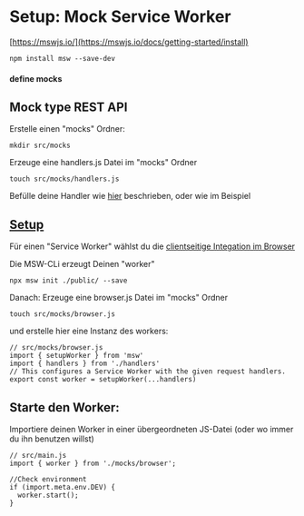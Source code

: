 # Setup: Mock Service Worker

[https://mswjs.io/](https://mswjs.io/docs/getting-started/install)
```
npm install msw --save-dev
```
#### define mocks
## Mock type REST API

Erstelle einen "mocks" Ordner:
```
mkdir src/mocks
```
Erzeuge eine handlers.js Datei im "mocks" Ordner
```
touch src/mocks/handlers.js
```
Befülle deine Handler wie [hier](https://mswjs.io/docs/getting-started/mocks/rest-api) beschrieben, oder wie im Beispiel

## [Setup](https://mswjs.io/docs/getting-started/integrate/browser)
 Für einen "Service Worker" wählst du die 
[clientseitige Integation im Browser](https://mswjs.io/docs/getting-started/integrate/browser)
 


Die MSW-CLi erzeugt Deinen "worker"
```
npx msw init ./public/ --save
```

Danach: Erzeuge eine browser.js Datei im "mocks" Ordner
```
touch src/mocks/browser.js
```
und erstelle hier eine Instanz des workers:

```
// src/mocks/browser.js
import { setupWorker } from 'msw'
import { handlers } from './handlers'
// This configures a Service Worker with the given request handlers.
export const worker = setupWorker(...handlers)
```

## Starte den Worker:
Importiere deinen Worker in einer übergeordneten JS-Datei (oder wo immer du ihn benutzen willst)

```
// src/main.js
import { worker } from './mocks/browser';

//Check environment
if (import.meta.env.DEV) {
  worker.start();
}
```
